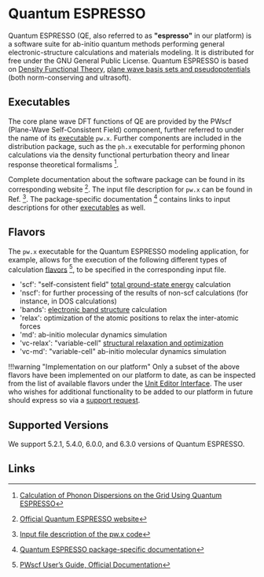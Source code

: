 # Quantum ESPRESSO

Quantum ESPRESSO (QE, also referred to as **"espresso"** in our platform) is a software suite for ab-initio quantum methods performing general electronic-structure calculations and materials modeling. It is distributed for free under the GNU General Public License. Quantum ESPRESSO is based on [Density Functional Theory](../../models-directory/dft/overview.md), [plane wave basis sets and pseudopotentials](../../methods-directory/pseudopotential/overview.md) (both norm-conserving and ultrasoft). 

## Executables

The core plane wave DFT functions of QE are provided by the PWscf (Plane-Wave Self-Consistent Field) component, further referred to under the name of its [executable](../../software/parameters.md#executables) `pw.x`. Further components are included in the distribution package, such as the `ph.x` executable for performing phonon calculations via the density functional perturbation theory and linear response theoretical formalisms [^8].

Complete documentation about the software package can be found in its corresponding website [^1]. The input file description for `pw.x` can be found in Ref. [^2]. The package-specific documentation [^3] contains links to input descriptions for other [executables](../../software/parameters.md#executables) as well.

## Flavors

The `pw.x` executable for the Quantum ESPRESSO modeling application, for example, allows for the execution of the following different types of calculation [flavors](../../software/parameters.md#flavors) [^4], to be specified in the corresponding input file.

- 'scf': "self-consistent field" [total ground-state energy](../../properties-directory/scalar/total-energy.md) calculation    
- 'nscf': for further processing of the results of non-scf calculations (for instance, in DOS calculations)
- 'bands': [electronic band structure](../../properties-directory/non-scalar/bandstructure.md) calculation
- 'relax': optimization of the atomic positions to relax the inter-atomic forces 
- 'md': ab-initio molecular dynamics simulation
- 'vc-relax': "variable-cell" [structural relaxation and optimization](../../workflows/addons/structural-relaxation.md)
- 'vc-md': "variable-cell" ab-initio molecular dynamics simulation

!!!warning "Implementation on our platform"
    Only a subset of the above flavors have been implemented on our platform to date, as can be inspected from the list of available flavors under the [Unit Editor Interface](../../workflow-designer/unit-editor.md#application). The user who wishes for additional functionality to be added to our platform in future should express so via a [support request](../../ui/support.md).
    
## Supported Versions

We support 5.2.1, 5.4.0, 6.0.0, and 6.3.0 versions of Quantum ESPRESSO.

## Links

[^1]: [Official Quantum ESPRESSO website](https://www.quantum-espresso.org/)
[^2]: [Input file description of the pw.x code](https://www.quantum-espresso.org/Doc/INPUT_PW.html)
[^3]: [Quantum ESPRESSO package-specific documentation](https://www.quantum-espresso.org/resources/users-manual/specific-documentation)
[^4]: [PWscf User’s Guide, Official Documentation](https://www.quantum-espresso.org/Doc/pw_user_guide.pdf)
[^7]: [Official Quantum ESPRESSO GitHub repository](https://github.com/QEF/q-e/tags)
[^8]: [Calculation of Phonon Dispersions on the Grid Using Quantum ESPRESSO](http://users.ictp.it/~pub_off/lectures/lns024/10-giannozzi/10-giannozzi.pdf)
